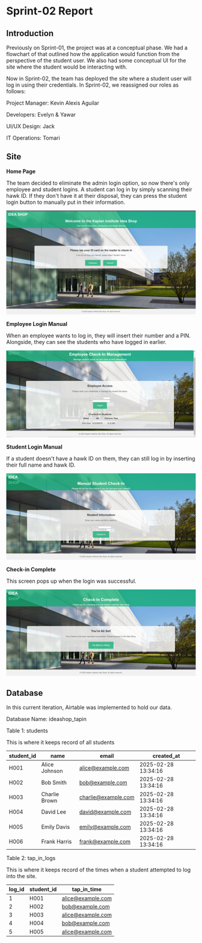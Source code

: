 # Sprint-02 Report

## Introduction

Previously on Sprint-01, the project was at a conceptual phase. We had a flowchart of that outlined how the application would function from the perspective of the student user. We also had some conceptual UI for the site where the student would be interacting with.

Now in Sprint-02, the team has deployed the site where a student user will log in using their credentials. In Sprint-02, we reassigned our roles as follows:


Project Manager: Kevin Alexis Aguilar


Developers: Evelyn & Yawar


UI/UX Design: Jack


IT Operations: Tomari


## Site


**Home Page**

The team decided to eliminate the admin login option, so now there's only employee and student logins. A student can log in by simply scanning their hawk ID. If they don't have it at their disposal, they can press the student login button to manually put in their information.


![homepage-image](../images/v1-homepage.png)


**Employee Login Manual**

When an employee wants to log in, they will insert their number and a PIN. Alongside, they can see the students who have logged in earlier.


![homepage-image](../images/v1_employee_login_manual.PNG)

**Student Login Manual**

If a student doesn't have a hawk ID on them, they can still log in by inserting their full name and hawk ID.


![homepage-image](../images/V1_student_login_manual.PNG)


**Check-in Complete**

This screen pops up when the login was successful.


![homepage-image](../images/v1_training_compete.PNG)


## Database

In this current iteration, Airtable was implemented to hold our data.


Database Name: ideashop_tapin

Table 1: students


This is where it keeps record of all students


| student_id  | name | email | created_at |
| ------------- | ------------- | ------------- | ------------- |
| H001  | Alice Johnson | alice@example.com | 2025-02-28 13:34:16 |
| H002  | Bob Smith | bob@example.com | 2025-02-28 13:34:16 |
| H003  | Charlie Brown | charlie@example.com | 2025-02-28 13:34:16 |
| H004  | David Lee | david@example.com | 2025-02-28 13:34:16 |
| H005  | Emily Davis | emily@example.com | 2025-02-28 13:34:16 |
| H006  | Frank Harris | frank@example.com | 2025-02-28 13:34:16 |


Table 2: tap_in_logs


This is where it keeps record of the times when a student attempted to log into the site.


| log_id  | student_id | tap_in_time |
| ------------- | ------------- | ------------- |
| 1  | H001  | alice@example.com | 2025-02-28 13:35:03 |
| 2  | H002  | bob@example.com | 2025-02-28 13:40:10 |
| 3  | H003  | alice@example.com | 2025-02-28 13:45:20 |
| 4  | H004  | bob@example.com | 2025-02-28 13:50:30 |
| 5  | H005  | alice@example.com | 2025-02-28 13:52:10 |

